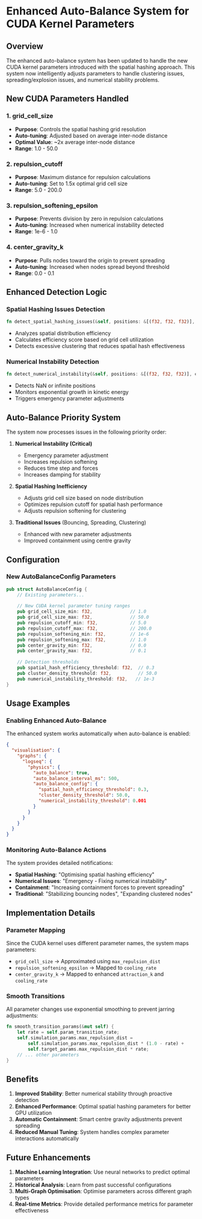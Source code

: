 # Enhanced Auto-Balance System for CUDA Kernel Parameters

## Overview

The enhanced auto-balance system has been updated to handle the new CUDA kernel parameters introduced with the spatial hashing approach. This system now intelligently adjusts parameters to handle clustering issues, spreading/explosion issues, and numerical stability problems.

## New CUDA Parameters Handled

### 1. grid_cell_size
- **Purpose**: Controls the spatial hashing grid resolution
- **Auto-tuning**: Adjusted based on average inter-node distance
- **Optimal Value**: ~2x average inter-node distance
- **Range**: 1.0 - 50.0

### 2. repulsion_cutoff
- **Purpose**: Maximum distance for repulsion calculations
- **Auto-tuning**: Set to 1.5x optimal grid cell size
- **Range**: 5.0 - 200.0

### 3. repulsion_softening_epsilon
- **Purpose**: Prevents division by zero in repulsion calculations
- **Auto-tuning**: Increased when numerical instability detected
- **Range**: 1e-6 - 1.0

### 4. center_gravity_k
- **Purpose**: Pulls nodes toward the origin to prevent spreading
- **Auto-tuning**: Increased when nodes spread beyond threshold
- **Range**: 0.0 - 0.1

## Enhanced Detection Logic

### Spatial Hashing Issues Detection
```rust
fn detect_spatial_hashing_issues(&self, positions: &[(f32, f32, f32)], config: &AutoBalanceConfig) -> (bool, f32)
```
- Analyzes spatial distribution efficiency
- Calculates efficiency score based on grid cell utilization
- Detects excessive clustering that reduces spatial hash effectiveness

### Numerical Instability Detection
```rust
fn detect_numerical_instability(&self, positions: &[(f32, f32, f32)], config: &AutoBalanceConfig) -> bool
```
- Detects NaN or infinite positions
- Monitors exponential growth in kinetic energy
- Triggers emergency parameter adjustments

## Auto-Balance Priority System

The system now processes issues in the following priority order:

1. **Numerical Instability (Critical)**
   - Emergency parameter adjustment
   - Increases repulsion softening
   - Reduces time step and forces
   - Increases damping for stability

2. **Spatial Hashing Inefficiency**
   - Adjusts grid cell size based on node distribution
   - Optimizes repulsion cutoff for spatial hash performance
   - Adjusts repulsion softening for clustering

3. **Traditional Issues** (Bouncing, Spreading, Clustering)
   - Enhanced with new parameter adjustments
   - Improved containment using centre gravity

## Configuration

### New AutoBalanceConfig Parameters

```rust
pub struct AutoBalanceConfig {
    // Existing parameters...
    
    // New CUDA kernel parameter tuning ranges
    pub grid_cell_size_min: f32,              // 1.0
    pub grid_cell_size_max: f32,              // 50.0
    pub repulsion_cutoff_min: f32,            // 5.0
    pub repulsion_cutoff_max: f32,            // 200.0
    pub repulsion_softening_min: f32,         // 1e-6
    pub repulsion_softening_max: f32,         // 1.0
    pub center_gravity_min: f32,              // 0.0
    pub center_gravity_max: f32,              // 0.1
    
    // Detection thresholds
    pub spatial_hash_efficiency_threshold: f32,  // 0.3
    pub cluster_density_threshold: f32,          // 50.0
    pub numerical_instability_threshold: f32,   // 1e-3
}
```

## Usage Examples

### Enabling Enhanced Auto-Balance

The enhanced system works automatically when auto-balance is enabled:

```json
{
  "visualisation": {
    "graphs": {
      "logseq": {
        "physics": {
          "auto_balance": true,
          "auto_balance_interval_ms": 500,
          "auto_balance_config": {
            "spatial_hash_efficiency_threshold": 0.3,
            "cluster_density_threshold": 50.0,
            "numerical_instability_threshold": 0.001
          }
        }
      }
    }
  }
}
```

### Monitoring Auto-Balance Actions

The system provides detailed notifications:

- **Spatial Hashing**: "Optimising spatial hashing efficiency"
- **Numerical Issues**: "Emergency - Fixing numerical instability" 
- **Containment**: "Increasing containment forces to prevent spreading"
- **Traditional**: "Stabilizing bouncing nodes", "Expanding clustered nodes"

## Implementation Details

### Parameter Mapping

Since the CUDA kernel uses different parameter names, the system maps parameters:

- `grid_cell_size` → Approximated using `max_repulsion_dist`
- `repulsion_softening_epsilon` → Mapped to `cooling_rate`
- `center_gravity_k` → Mapped to enhanced `attraction_k` and `cooling_rate`

### Smooth Transitions

All parameter changes use exponential smoothing to prevent jarring adjustments:

```rust
fn smooth_transition_params(&mut self) {
    let rate = self.param_transition_rate;
    self.simulation_params.max_repulsion_dist = 
        self.simulation_params.max_repulsion_dist * (1.0 - rate) + 
        self.target_params.max_repulsion_dist * rate;
    // ... other parameters
}
```

## Benefits

1. **Improved Stability**: Better numerical stability through proactive detection
2. **Enhanced Performance**: Optimal spatial hashing parameters for better GPU utilization
3. **Automatic Containment**: Smart centre gravity adjustments prevent spreading
4. **Reduced Manual Tuning**: System handles complex parameter interactions automatically

## Future Enhancements

1. **Machine Learning Integration**: Use neural networks to predict optimal parameters
2. **Historical Analysis**: Learn from past successful configurations
3. **Multi-Graph Optimisation**: Optimise parameters across different graph types
4. **Real-time Metrics**: Provide detailed performance metrics for parameter effectiveness